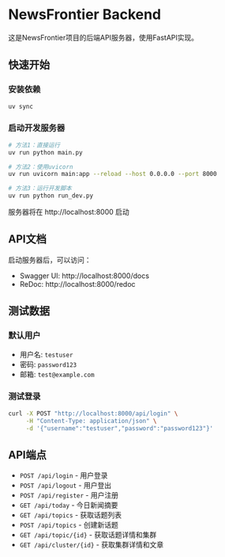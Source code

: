 # NewsFrontier Backend

这是NewsFrontier项目的后端API服务器，使用FastAPI实现。

## 快速开始

### 安装依赖
```bash
uv sync
```

### 启动开发服务器
```bash
# 方法1：直接运行
uv run python main.py

# 方法2：使用uvicorn
uv run uvicorn main:app --reload --host 0.0.0.0 --port 8000

# 方法3：运行开发脚本
uv run python run_dev.py
```

服务器将在 http://localhost:8000 启动

## API文档

启动服务器后，可以访问：
- Swagger UI: http://localhost:8000/docs
- ReDoc: http://localhost:8000/redoc

## 测试数据

### 默认用户
- 用户名: `testuser`  
- 密码: `password123`
- 邮箱: `test@example.com`

### 测试登录
```bash
curl -X POST "http://localhost:8000/api/login" \
     -H "Content-Type: application/json" \
     -d '{"username":"testuser","password":"password123"}'
```

## API端点

- `POST /api/login` - 用户登录
- `POST /api/logout` - 用户登出
- `POST /api/register` - 用户注册
- `GET /api/today` - 今日新闻摘要
- `GET /api/topics` - 获取话题列表
- `POST /api/topics` - 创建新话题
- `GET /api/topic/{id}` - 获取话题详情和集群
- `GET /api/cluster/{id}` - 获取集群详情和文章